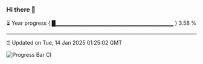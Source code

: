 ### Hi there 👋

⏳ Year progress { █▁▁▁▁▁▁▁▁▁▁▁▁▁▁▁▁▁▁▁▁▁▁▁▁▁▁▁▁▁ } 3.58 %

---

⏰ Updated on Tue, 14 Jan 2025 01:25:02 GMT

![Progress Bar CI](https://github.com/liununu/liununu/workflows/Progress%20Bar%20CI/badge.svg)
